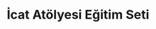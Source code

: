 ---
order: 3
title:  "İcat Atölyesi Eğitim Seti"
img: "assets/images/slides/3.jpg"
mobile-img: "assets/images/slides/3m.jpg"
href: "egitim/icat-atolyesi-egitim-seti"
target: "" # _blank
---